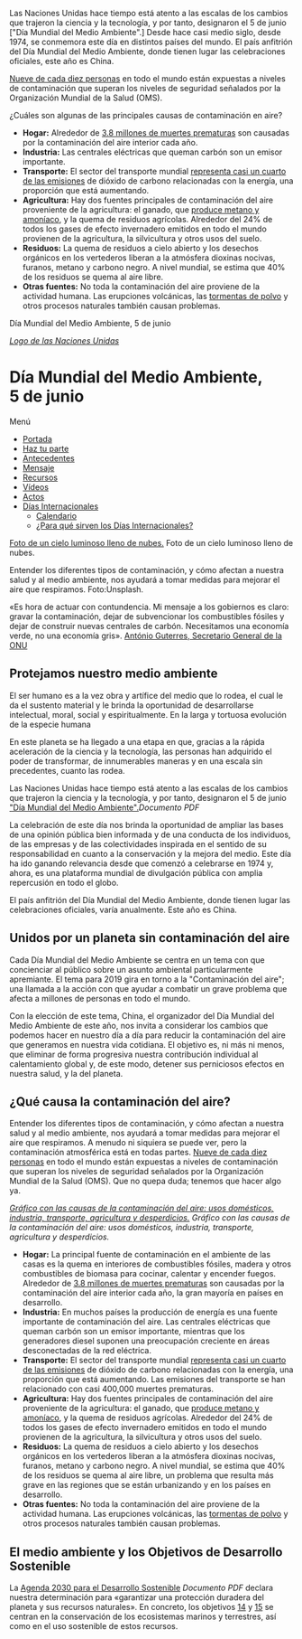 Las Naciones Unidas hace tiempo está atento a las escalas de los cambios que trajeron la ciencia y la tecnología, y por tanto, designaron el 5 de junio ["Día Mundial del Medio Ambiente".] Desde hace casi medio siglo, desde 1974, se conmemora este día en distintos países del mundo. El país anfitrión del Día Mundial del Medio Ambiente, donde tienen lugar las celebraciones oficiales, este año es China.



[Nueve de cada diez personas](https://www.who.int/es/news-room/detail/02-05-2018-9-out-of-10-people-worldwide-breathe-polluted-air-but-more-countries-are-taking-action) en todo el mundo están expuestas a niveles de contaminación que superan los niveles de seguridad señalados por la Organización Mundial de la Salud (OMS).

¿Cuáles son algunas de las principales causas de contaminación en aire?

-   **Hogar:** Alrededor de [3.8 millones de muertes prematuras](https://www.who.int/es/news-room/fact-sheets/detail/household-air-pollution-and-health) son causadas por la contaminación del aire interior cada año.
-   **Industria:** Las centrales eléctricas que queman carbón son un emisor importante.
-   **Transporte:** El sector del transporte mundial [representa casi un cuarto de las emisiones](https://datos.bancomundial.org/indicador/en.co2.tran.zs) de dióxido de carbono relacionadas con la energía, una proporción que está aumentando. 
-   **Agricultura:** Hay dos fuentes principales de contaminación del aire proveniente de la agricultura: el ganado, que [produce metano y amoníaco](https://news.un.org/es/story/2018/11/1445211), y la quema de residuos agrícolas. Alrededor del 24% de todos los gases de efecto invernadero emitidos en todo el mundo provienen de la agricultura, la silvicultura y otros usos del suelo.
-   **Residuos:** La quema de residuos a cielo abierto y los desechos orgánicos en los vertederos liberan a la atmósfera dioxinas nocivas, furanos, metano y carbono negro. A nivel mundial, se estima que 40% de los residuos se quema al aire libre.
-   **Otras fuentes:** No toda la contaminación del aire proviene de la actividad humana. Las erupciones volcánicas, las [tormentas de polvo](https://public.wmo.int/es/nuestro-mandato/esferas-de-interés/medio-ambiente/tormentas-de-arena-y-polvo) y otros procesos naturales también causan problemas.



Día Mundial del Medio Ambiente, 5 de junio

[](http://www.un.org/es)

[*Logo de las Naciones Unidas*](index.shtml)

Día Mundial del Medio Ambiente,\
5 de junio
================================

Menú

-   [Portada ](index.shtml)
-   [Haz tu parte ](action.shtml)
-   [Antecedentes ](background.shtml)
-   [Mensaje ](sgmessage.shtml)
-   [Recursos ](resources.shtml)
-   [Vídeos ](https://videos.un.org/es/tag/medio-ambiente-mundial/)
-   [Actos ](https://www.worldenvironmentday.global/es/participa/eventos-del-dia-mundial-del-medio-ambiente)
-   [Días Internacionales](#)
    -   [Calendario](http://www.un.org/es/sections/observances/united-nations-observances/)
    -   [¿Para qué sirven los Días Internacionales?](https://www.un.org/es/sections/observances/why-do-we-mark-international-days/)

[Foto de un cielo luminoso lleno de nubes.](assets/img/featured-image-index_air.png) Foto de un cielo luminoso lleno de nubes.

Entender los diferentes tipos de contaminación, y cómo afectan a nuestra
salud y al medio ambiente, nos ayudará a tomar medidas para mejorar el
aire que respiramos. Foto:Unsplash.

«Es hora de actuar con contundencia. Mi mensaje a los gobiernos es
claro: gravar la contaminación, dejar de subvencionar los combustibles
fósiles y dejar de construir nuevas centrales de carbón. Necesitamos una
economía verde, no una economía gris». [António Guterres, Secretario
General de la ONU](/es/events/environmentday/sgmessage.shtml)

Protejamos nuestro medio ambiente
---------------------------------

El ser humano es a la vez obra y artífice del medio que lo rodea, el
cual le da el sustento material y le brinda la oportunidad de
desarrollarse intelectual, moral, social y espiritualmente. En la larga
y tortuosa evolución de la especie humana 

En este planeta se ha llegado a una etapa en que, gracias a la rápida aceleración de la ciencia y la tecnología, las personas han adquirido el poder de transformar, de innumerables maneras y en una escala sin precedentes, cuanto las rodea.

Las Naciones Unidas hace tiempo está atento a las escalas de los cambios que trajeron la ciencia y la tecnología, y por tanto, designaron el 5 de junio ["Día Mundial del Medio Ambiente".](https://undocs.org/es/A/RES/2994%20(XXVII))*Documento PDF*

La celebración de este día nos brinda la oportunidad de ampliar las
bases de una opinión pública bien informada y de una conducta de los
individuos, de las empresas y de las colectividades inspirada en el
sentido de su responsabilidad en cuanto a la conservación y la mejora
del medio. Este día ha ido ganando relevancia desde que comenzó a
celebrarse en 1974 y, ahora, es una plataforma mundial de divulgación
pública con amplia repercusión en todo el globo.

El país anfitrión del Día Mundial del Medio Ambiente, donde tienen lugar
las celebraciones oficiales, varía anualmente. Este año es China.

Unidos por un planeta sin contaminación del aire
------------------------------------------------

Cada Día Mundial del Medio Ambiente se centra en un tema con que
concienciar al público sobre un asunto ambiental particularmente
apremiante. El tema para 2019 gira en torno a la "Contaminación del
aire"; una llamada a la acción con que ayudar a combatir un grave
problema que afecta a millones de personas en todo el mundo.

Con la elección de este tema, China, el organizador del Día Mundial del
Medio Ambiente de este año, nos invita a considerar los cambios que
podemos hacer en nuestro día a día para reducir la contaminación del
aire que generamos en nuestra vida cotidiana. El objetivo es, ni más ni
menos, que eliminar de forma progresiva nuestra contribución individual
al calentamiento global y, de este modo, detener sus perniciosos efectos
en nuestra salud, y la del planeta.

¿Qué causa la contaminación del aire?
-------------------------------------

Entender los diferentes tipos de contaminación, y cómo afectan a nuestra
salud y al medio ambiente, nos ayudará a tomar medidas para mejorar el
aire que respiramos. A menudo ni siquiera se puede ver, pero la
contaminación atmosférica está en todas partes. [Nueve de cada diez
personas](https://www.who.int/es/news-room/detail/02-05-2018-9-out-of-10-people-worldwide-breathe-polluted-air-but-more-countries-are-taking-action)
en todo el mundo están expuestas a niveles de contaminación que superan
los niveles de seguridad señalados por la Organización Mundial de la
Salud (OMS). Que no quepa duda; tenemos que hacer algo ya.

[*Gráfico con las causas de la contaminación del aire: usos domésticos,
industria, transporte, agricultura y
desperdicios.*](assets\img\ES_AIR_POLLUTION_infography.jpg) *Gráfico con
las causas de la contaminación del aire: usos domésticos, industria,
transporte, agricultura y desperdicios.*

-   **Hogar:** La principal fuente de contaminación en el ambiente de
    las casas es la quema en interiores de combustibles fósiles, madera
    y otros combustibles de biomasa para cocinar, calentar y
    encender fuegos. Alrededor de [3.8 millones de muertes
    prematuras](https://www.who.int/es/news-room/fact-sheets/detail/household-air-pollution-and-health)
    son causadas por la contaminación del aire interior cada año, la
    gran mayoría en países en desarrollo.
-   **Industria:** En muchos países la producción de energía es una
    fuente importante de contaminación del aire. Las centrales
    eléctricas que queman carbón son un emisor importante, mientras que
    los generadores diesel suponen una preocupación creciente en áreas
    desconectadas de la red eléctrica.
-   **Transporte:** El sector del transporte mundial [representa casi un
    cuarto de las
    emisiones](https://datos.bancomundial.org/indicador/en.co2.tran.zs)
    de dióxido de carbono relacionadas con la energía, una proporción
    que está aumentando. Las emisiones del transporte se han relacionado
    con casi 400,000 muertes prematuras.
-   **Agricultura:** Hay dos fuentes principales de contaminación del
    aire proveniente de la agricultura: el ganado, que [produce metano y
    amoníaco](https://news.un.org/es/story/2018/11/1445211), y la quema
    de residuos agrícolas. Alrededor del 24% de todos los gases de
    efecto invernadero emitidos en todo el mundo provienen de la
    agricultura, la silvicultura y otros usos del suelo.
-   **Residuos:** La quema de residuos a cielo abierto y los desechos
    orgánicos en los vertederos liberan a la atmósfera dioxinas nocivas,
    furanos, metano y carbono negro. A nivel mundial, se estima que 40%
    de los residuos se quema al aire libre, un problema que resulta más
    grave en las regiones que se están urbanizando y en los países
    en desarrollo.
-   **Otras fuentes:** No toda la contaminación del aire proviene de la
    actividad humana. Las erupciones volcánicas, las [tormentas de
    polvo](https://public.wmo.int/es/nuestro-mandato/esferas-de-interés/medio-ambiente/tormentas-de-arena-y-polvo)
    y otros procesos naturales también causan problemas.

El medio ambiente y los Objetivos de Desarrollo Sostenible
----------------------------------------------------------

La [Agenda 2030 para el Desarrollo
Sostenible](https://undocs.org/es/A/RES/70/1) *Documento PDF* declara
nuestra determinación para «garantizar una protección duradera del
planeta y sus recursos naturales». En concreto, los objetivos
[14](http://www.un.org/sustainabledevelopment/es/oceans/) y
[15](http://www.un.org/sustainabledevelopment/es/biodiversity/) se
centran en la conservación de los ecosistemas marinos y terrestres, así
como en el uso sostenible de estos recursos.
